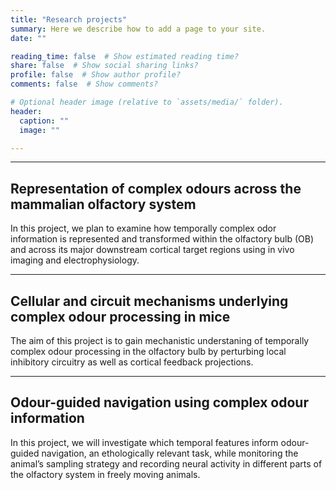 ```yaml
---
title: "Research projects"
summary: Here we describe how to add a page to your site.
date: ""

reading_time: false  # Show estimated reading time?
share: false  # Show social sharing links?
profile: false  # Show author profile?
comments: false  # Show comments?

# Optional header image (relative to `assets/media/` folder).
header:
  caption: ""
  image: ""

---  
```



<!-- <h1 style="text-align: left;">Research projects</h1> -->

---

## Representation of complex odours across the mammalian olfactory system

In this project, we plan to examine how temporally complex odor information is represented and transformed within the olfactory bulb (OB) and across its major downstream cortical target regions using in vivo imaging and electrophysiology.

---
## Cellular and circuit mechanisms underlying complex odour processing in mice

The aim of this project is to gain mechanistic understaning of temporally complex odour processing in the olfactory bulb by perturbing local inhibitory circuitry as well as cortical feedback projections.

---
## Odour-guided navigation using complex odour information

In this project, we will investigate which temporal features inform odour-guided navigation, an ethologically relevant task, while monitoring the animal’s sampling strategy and recording neural activity in different parts of the olfactory system in freely moving animals.
